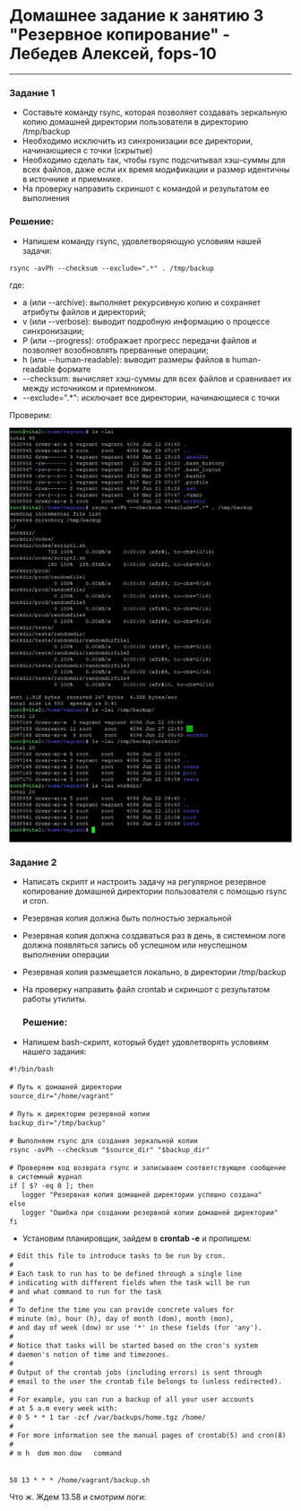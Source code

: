 # Домашнее задание к занятию 3 "Резервное копирование" - Лебедев Алексей, fops-10



---

### Задание 1  

- Составьте команду rsync, которая позволяет создавать зеркальную копию домашней директории пользователя в директорию /tmp/backup
- Необходимо исключить из синхронизации все директории, начинающиеся с точки (скрытые)
- Необходимо сделать так, чтобы rsync подсчитывал хэш-суммы для всех файлов, даже если их время модификации и размер идентичны в источнике и приемнике.
- На проверку направить скриншот с командой и результатом ее выполнения

### Решение:    

- Напишем команду rsync, удовлетворяющую условиям нашей задачи:

```
rsync -avPh --checksum --exclude=".*" . /tmp/backup
```

где:  

- a (или --archive): выполняет рекурсивную копию и сохраняет атрибуты файлов и директорий;
- v (или --verbose): выводит подробную информацию о процессе синхронизации;
- P (или --progress): отображает прогресс передачи файлов и позволяет возобновлять прерванные операции;
- h (или --human-readable): выводит размеры файлов в human-readable формате
- --checksum: вычисляет хэш-суммы для всех файлов и сравнивает их между источником и приемником.
- --exclude=".*": исключает все директории, начинающиеся с точки

Проверим:  


  
  

![ex1](img/rsync1.JPG)    


### Задание 2   

- Написать скрипт и настроить задачу на регулярное резервное копирование домашней директории пользователя с помощью rsync и cron.
- Резервная копия должна быть полностью зеркальной
- Резервная копия должна создаваться раз в день, в системном логе должна появляться запись об успешном или неуспешном выполнении операции
- Резервная копия размещается локально, в директории /tmp/backup
- На проверку направить файл crontab и скриншот с результатом работы утилиты.

  ### Решение:

- Напишем bash-скрипт, который будет удовлетворять условиям нашего задания:
 
 ```
#!/bin/bash

# Путь к домашней директории
source_dir="/home/vagrant"

# Путь к директории резервной копии
backup_dir="/tmp/backup"

# Выполняем rsync для создания зеркальной копии
rsync -avPh --checksum "$source_dir" "$backup_dir"

# Проверяем код возврата rsync и записываем соответствующее сообщение в системный журнал
if [ $? -eq 0 ]; then
    logger "Резервная копия домашней директории успешно создана"
else
    logger "Ошибка при создании резервной копии домашней директории"
fi
```

- Установим планировщик, зайдем в **crontab -e** и пропишем:

```
# Edit this file to introduce tasks to be run by cron.
#
# Each task to run has to be defined through a single line
# indicating with different fields when the task will be run
# and what command to run for the task
#
# To define the time you can provide concrete values for
# minute (m), hour (h), day of month (dom), month (mon),
# and day of week (dow) or use '*' in these fields (for 'any').
#
# Notice that tasks will be started based on the cron's system
# daemon's notion of time and timezones.
#
# Output of the crontab jobs (including errors) is sent through
# email to the user the crontab file belongs to (unless redirected).
#
# For example, you can run a backup of all your user accounts
# at 5 a.m every week with:
# 0 5 * * 1 tar -zcf /var/backups/home.tgz /home/
#
# For more information see the manual pages of crontab(5) and cron(8)
#
# m h  dom mon dow   command


58 13 * * * /home/vagrant/backup.sh
```

Что ж. Ждем 13.58 и смотрим логи:  


  

